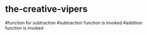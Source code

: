 # the-creative-vipers
#function for subtraction
#subtraction function is invoked
#addition function is invoked
